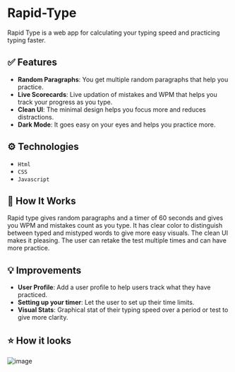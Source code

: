 # Rapid-Type
Rapid Type is a web app for calculating your typing speed and practicing typing faster. 

## ✅ Features

- **Random Paragraphs**: You get multiple random paragraphs that help you practice.
- **Live Scorecards**: Live updation of mistakes and WPM that helps you track your progress as you type. 
- **Clean UI**: The minimal design helps you focus more and reduces distractions.
- **Dark Mode**: It goes easy on your eyes and helps you practice more. 

## ⚙️ Technologies

- `Html`
- `CSS`
- `Javascript`
  
## 📝 How It Works

Rapid type gives random paragraphs and a timer of 60 seconds and gives you WPM and mistakes count as you type. It has clear color to distinguish between typed and mistyped words to give more easy visuals. The clean UI makes it pleasing. The user can retake the test multiple times and can have more practice. 

## 💡 Improvements

- **User Profile**: Add a user profile to help users track what they have practiced. 
- **Setting up your timer**: Let the user to set up their time limits.
- **Visual Stats**: Graphical stat of their typing speed over a period or test to give more clarity. 

## ⭐ How it looks
![image](https://github.com/Divya2163/Rapid-Type/assets/76438709/edd55e03-08dc-4d0e-9211-3b6cb4306b20)
